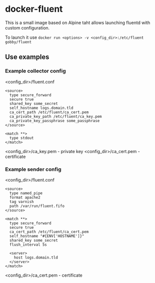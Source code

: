 docker-fluent
=============

This is a small image based on Alpine taht allows launching fluentd with custom configuration.

To launch it use `docker run <options> -v <config_dir>:/etc/fluent gobby/fluent`

## Use examples

### Example collector config

<config_dir>/fluent.conf

    <source>
      type secure_forward
      secure true
      shared_key some_secret
      self_hostname logs.domain.tld
      ca_cert_path /etc/fluent/ca_cert.pem
      ca_private_key_path /etc/fluent/ca_key.pem
      ca_private_key_passphrase some_passphrase
    </source>

    <match **>
      type stdout
    </match>

<config_dir>/ca_key.pem - private key
<config_dir>/ca_cert.pem - certificate

### Example sender config

<config_dir>/fluent.conf

    <source>
      type named_pipe
      format apache2
      tag varnish
      path /var/run/fluent.fifo
    </source>
    
    <match **>
      type secure_forward
      secure true
      ca_cert_path /etc/fluent/ca_cert.pem
      self_hostname "#{ENV['HOSTNAME']}"
      shared_key some_secret
      flush_interval 5s

      <server>
        host logs.domain.tld
      </server>
    </match>

<config_dir>/ca_cert.pem - certificate

